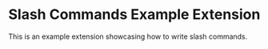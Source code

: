 # Slash Commands Example Extension

This is an example extension showcasing how to write slash commands.
